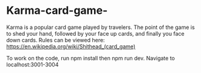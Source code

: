 # Karma-card-game-
Karma is a popular card game played by travelers. The point of the game is to shed your hand, followed by your face up cards, and finally you face down cards. Rules can be viewed here: https://en.wikipedia.org/wiki/Shithead_(card_game)

To work on the code, run npm install then npm run dev. Navigate to localhost:3001-3004

